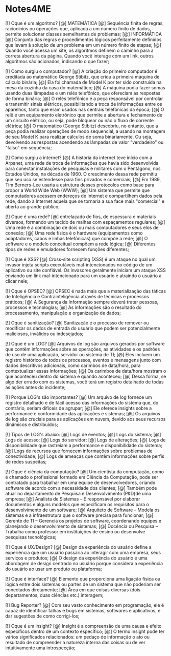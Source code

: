 # Notes4ME

[!] Oque é um algoritmo?
[@] MATEMÁTICA
[@] Sequência finita de regras, raciocínios ou operações que, aplicada a um número finito de dados, permite solucionar classes semelhantes de problemas;
[@] INFORMÁTICA
[@] Conjunto das regras e procedimentos lógicos perfeitamente definidos que levam à solução de um problema em um número finito de etapas;
[@] Quando você acessa um site, os algoritmos definem o caminho para a correta abertura da página. Quando você interage com um link, outros algoritmos são acionados, indicando o que fazer;

[!] Como surgiu o computador?
[@] A criação do primeiro computador é creditada ao matemático George Stibitz, que criou a primeira máquina de cálculo binária;
[@] Ela foi chamada de Model K por ter sido construída na mesa da cozinha da casa do matemático;
[@] A máquina podia fazer somas usando duas lâmpadas e um relés telefônico, que ofereciam as respostas de forma binária;
[@] O relés telefônico é a peça responsável por controlar e transmitir sinais elétricos, possibilitando a troca de informações entre os aparelhos, tanto que eram usados nas centrais telefônicas da época;
[@] O relê é um equipamento eletrônico que permite a abertura e fechamento de um circuito elétrico, ou seja, pode bloquear ou não o fluxo de corrente elétrica;
[@] O matemático (George Stibitz) descobriu, no entanto, que a peça podia realizar operações de modo sequencial, a usando na montagem de seu Model K para realizar cálculos de soma binariamente. Ou seja, devolvendo as respostas acendendo as lâmpadas de valor "verdadeiro" ou "falso" em sequência;

[!] Como surgiu a internet?
[@] A história da internet teve início com a Arpanet, uma rede de troca de informações que havia sido desenvolvida para conectar instalações de pesquisas e militares com o Pentágono, nos Estados Unidos, na década de 1960. O crescimento dessa rede permitiu que seu uso se estendesse para fins privados e comerciais;
[@] Em 1989, Tim Berners-Lee usaria a estrutura desses protocolos como base para propor a World Wide Web (WWW);
[@] Um sistema que permite que computadores acessem endereços de Internet e compartilhem dados pela rede, dando à Internet aquela que se tornaria a sua face mais "comercial" e aberta ao grande público;

[!] Oque é uma rede?
[@] entrelaçado de fios, de espessura e materiais diversos, formando um tecido de malhas com espaçamentos regulares;
[@] Uma rede é a combinação de dois ou mais computadores e seus elos de conexão;
[@] Uma rede física é o hardware (equipamentos como adaptadores, cabos e linhas telefônicas) que compõe a rede;
[@] O software e o modelo conceitual compõem a rede lógica;
[@] Diferentes tipos de redes e emuladores fornecem funções diferentes;

[!] Oque é XSS?
[@] Cross-site scripting (XSS) é um ataque no qual um invasor injeta scripts executáveis mal-intencionados no código de um aplicativo ou site confiável. Os invasores geralmente iniciam um ataque XSS enviando um link mal-intencionado para um usuário e atraindo o usuário a clicar nele;

[!] Oque é OPSEC?
[@] OPSEC é nada mais que a materialização das táticas de Inteligência e Contrainteligência através de técnicas e processos práticos;
[@] A Segurança da Informação sempre deverá tratar pessoas, processos e tecnologias;
[@] As informações são o resultado do processamento, manipulação e organização de dados;

[!] Oque é sanitização?
[@] Sanitização é o processo de remover ou modificar os dados de entrada do usuário que podem ser potencialmente maliciosos, inválidos ou indesejados;

[!] Oque é um LOG?
[@] Arquivos de log são arquivos gerados por software que contêm informações sobre as operações, as atividades e os padrões de uso de uma aplicação, servidor ou sistema de TI;
[@] Eles incluem um registro histórico de todos os processos, eventos e mensagens junto com dados descritivos adicionais, como carimbos de data/hora, para contextualizar essas informações;
[@] Os carimbos de data/hora mostram o que aconteceu dentro do sistema e quando aconteceu;
[@] Dessa forma, se algo der errado com os sistemas, você terá um registro detalhado de todas as ações antes do incidente;

[!] Porque LOG's são importantes?
[@] Um arquivo de log fornece um registro detalhado e de fácil acesso das informações do sistema que, do contrário, seriam difíceis de agrupar;
[@] Ele oferece insights sobre a performance e conformidade das aplicações e sistemas;
[@] Os arquivos de log são cruciais para as aplicações em nuvem, devido aos seus recursos dinâmicos e distribuídos;

[!] Tipos de LOG's abaixo:
[@] Logs de eventos;
[@] Logs do sistema;
[@] Logs de acesso;
[@] Logs do servidor;
[@] Logs de alterações;
[@] Logs de disponibilidade que rastreiam a performance e disponibilidade do sistema;
[@] Logs de recursos que fornecem informações sobre problemas de conectividade;
[@] Logs de ameaças que contêm informações sobre perfis de redes suspeitas;

[!] Oque é ciência da computação?
[@] Um cientista da computação, como é chamado o profissional formado em Ciência da Computação, pode ser contratado para trabalhar em uma equipe de desenvolvedores, criando software de acordo com  a necessidade dos clientes;
[@] Também pode atuar no departamento de Pesquisa e Desenvolvimento (P&D)de uma empresa;
[@] Analista de Sistemas – É responsável por elaborar documentos e alguns modelos que especificam os requisitos para o desenvolvimento de um software;
[@] Arquiteto de Software – Modela os sistemas e a infraestrutura que o software precisa para funcionar;
[@] Gerente de TI – Gerencia os projetos de software, coordenando equipes e planejando o desenvolvimento de sistemas;
[@] Docência ou Pesquisa – Trabalha como professor em instituições de ensino ou desenvolve pesquisas tecnológicas;

[!] Oque é UX/Design?
[@] Design da experiência do usuário define a experiência que um usuário passaria ao interagir com uma empresa, seus serviços e produtos;
[@] O design da experiência do usuário é uma abordagem de design centrado no usuário porque considera a experiência do usuário ao usar um produto ou plataforma;

[!] Oque é interface?
[@] Elemento que proporciona uma ligação física ou lógica entre dois sistemas ou partes de um sistema que não poderiam ser conectados diretamente;
[@] Área em que coisas diversas (dois departamentos, duas ciências etc.) interagem;

[!] Bug Reporter?
[@] Com seu vasto conhecimento em programação, ele é capaz de identificar falhas e bugs em sistemas, softwares e aplicativos, e dar sugestões de como corrigi-los;

[!] Oque é um insight?
[@] Insight é a compreensão de uma causa e efeito específicos dentro de um contexto específico;
[@] O termo insight pode ter vários significados relacionados: um pedaço de informação o ato ou resultado de compreender a natureza interna das coisas ou de ver intuitivamente uma introspecção;
